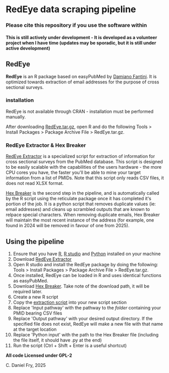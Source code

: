 # RedEye data scraping pipeline
### Please cite this repository if you use the software within

#### This is still actively under development - It is developed as a volunteer project when I have time (updates may be sporadic, but it is still under active development)

## RedEye
**RedEye** is an R package based on easyPubMed by [Damiano Fantini](https://cran.r-project.org/web/packages/easyPubMed/index.html). It is optimized towards extraction of email addresses for the purpose of cross sectional surveys.
 
### installation
RedEye is not available through CRAN - installation must be performed manually. 

After downloading [RedEye.tar.gz](https://github.com/Inebriateduck/RedEye_Pipeline/tree/main/Stable%20Release/Single%20shot%20pipeline/RedEye), open R and do the following Tools > Install Packages > Package Archive File > RedEye.tar.gz. 

### RedEye Extractor & Hex Breaker
[RedEye Extractor](https://github.com/Inebriateduck/RedEye_Pipeline/tree/main/Stable%20Release/Single%20shot%20pipeline/RedEye) is a specialized script for extraction of information for cross sectional surveys from the PubMed database. This script is designed to be easily scalable with the capabilities of the users hardware - the more CPU cores you have, the faster you'll be able to mine your target information from a list of PMIDs. Note that this script only reads CSV files, it does not read XLSX format.

[Hex Breaker](https://github.com/Inebriateduck/RedEye_Pipeline/tree/main/Stable%20Release/Single%20shot%20pipeline/Hex%20Breaker) is the second step in the pipeline, and is automatically called by the R script using the reticulate package once it has completed it's portion of the job. It is a python script that removes duplicate values (ie: email addresses) and cleans up scrambled outputs that are known to relpace special characters. When removing duplicate emails, Hex Breaker will maintain the most recent instance of the address (for example, one found in 2024 will be removed in favour of one from 2025). 

## Using the pipeline

1. Ensure that you have [R](https://www.r-project.org/), [R studio](https://posit.co/download/rstudio-desktop/) and [Python](https://www.python.org/) installed on your machine
2. Download [RedEye Extractor](https://github.com/Inebriateduck/RedEye_Pipeline/tree/main/Stable%20Release/Single%20shot%20pipeline/RedEye)
3. Open R studio and install the RedEye package by doing the following: Tools > Install Packages > Package Archive File > RedEye.tar.gz.
4. Once installed, RedEye can be loaded in R and uses identical functions as easyPubMed.
5. Download [Hex Breaker](https://github.com/Inebriateduck/RedEye_Pipeline/tree/main/Stable%20Release/Single%20shot%20pipeline/Hex%20Breaker). Take note of the download path, it will be required later.
6. Create a new R script
7. Copy the [extraction script](https://github.com/Inebriateduck/RedEye_Pipeline/blob/main/Unstable%20Release/Single%20shot%20pipeline/Unstable%20extractor.R) into your new script section
8. Replace 'Input pathway' with the pathway to the *folder* containing your PMID bearing CSV files
9. Replace 'Output pathway' with your desired output directory. If the specified file does not exist, RedEye will make a new file with that name at the target location
10. Replace 'Python input' with the path to the Hex Breaker file (including the file itself, it should have .py at the end)
11. Run the script (Ctrl + Shift + Enter is a useful shortcut)

**All code Licensed under GPL-2**

C. Daniel Fry, 2025
